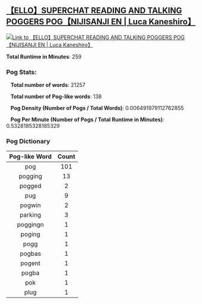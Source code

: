 ## [【ELLO】SUPERCHAT READING AND TALKING POGGERS POG【NIJISANJI EN | Luca Kaneshiro】](https://www.youtube.com/watch?v=-Dl0oRyYV3g)
[![Link to 【ELLO】SUPERCHAT READING AND TALKING POGGERS POG【NIJISANJI EN | Luca Kaneshiro】](https://img.youtube.com/vi/-Dl0oRyYV3g/0.jpg)](https://www.youtube.com/watch?v=-Dl0oRyYV3g)

**Total Runtime in Minutes**: 259

### **Pog Stats:**

&nbsp;&nbsp;&nbsp;**Total number of words**: 21257

&nbsp;&nbsp;&nbsp;**Total number of Pog-like words**: 138

&nbsp;&nbsp;&nbsp;**Pog Density (Number of Pogs / Total Words)**: 0.006491979112762855

&nbsp;&nbsp;&nbsp;**Pog Per Minute (Number of Pogs / Total Runtime in Minutes)**: 0.5328185328185329

### **Pog Dictionary**
**Pog-like Word** | **Count**|
:---: | :---:
pog | 101
pogging | 13
pogged | 2
pug | 9
pogwin | 2
parking | 3
poggingn | 1
poging | 1
pogg | 1
pogbas | 1
pogent | 1
pogba | 1
pok | 1
plug | 1



